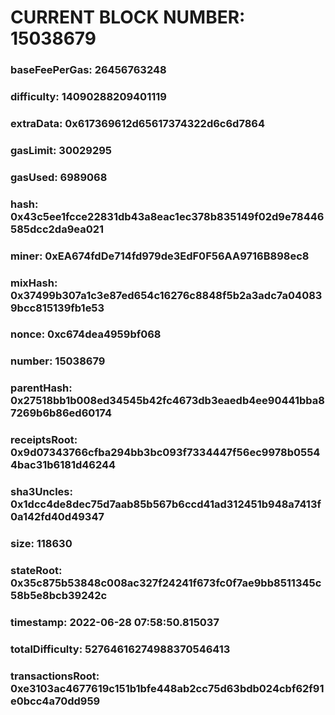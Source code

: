 # CURRENT BLOCK NUMBER: 15038679

### baseFeePerGas: 26456763248
### difficulty: 14090288209401119
### extraData: 0x617369612d65617374322d6c6d7864
### gasLimit: 30029295
### gasUsed: 6989068
### hash: 0x43c5ee1fcce22831db43a8eac1ec378b835149f02d9e78446585dcc2da9ea021
### miner: 0xEA674fdDe714fd979de3EdF0F56AA9716B898ec8
### mixHash: 0x37499b307a1c3e87ed654c16276c8848f5b2a3adc7a040839bcc815139fb1e53
### nonce: 0xc674dea4959bf068
### number: 15038679
### parentHash: 0x27518bb1b008ed34545b42fc4673db3eaedb4ee90441bba87269b6b86ed60174
### receiptsRoot: 0x9d07343766cfba294bb3bc093f7334447f56ec9978b05544bac31b6181d46244
### sha3Uncles: 0x1dcc4de8dec75d7aab85b567b6ccd41ad312451b948a7413f0a142fd40d49347
### size: 118630
### stateRoot: 0x35c875b53848c008ac327f24241f673fc0f7ae9bb8511345c58b5e8bcb39242c
### timestamp: 2022-06-28 07:58:50.815037
### totalDifficulty: 52764616274988370546413
### transactionsRoot: 0xe3103ac4677619c151b1bfe448ab2cc75d63bdb024cbf62f91e0bcc4a70dd959
